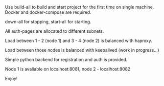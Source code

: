 Use build-all to build and start project for the first time on single machine. Docker and docker-compose are required.

down-all for stopping, start-all for starting.

All auth-pages are allocated to different subnets.

Load between 1 - 2 (node 1) and 3 - 4 (node 2) is balanced with haproxy.

Load between those nodes is balanced with keepalived (work in progress...)

Simple python backend for registration and auth is provided.

Node 1 is avaliable on localhost:8081, node 2 - localhost:8082

Enjoy!
